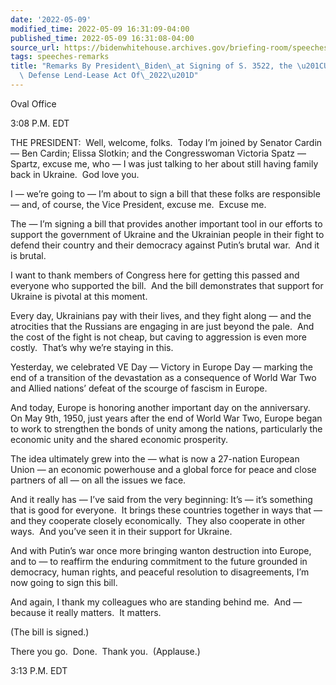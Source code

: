 ```yaml
---
date: '2022-05-09'
modified_time: 2022-05-09 16:31:09-04:00
published_time: 2022-05-09 16:31:08-04:00
source_url: https://bidenwhitehouse.archives.gov/briefing-room/speeches-remarks/2022/05/09/remarks-by-president-biden-at-signing-of-s-3522-the-ukraine-democracy-defense-lend-lease-act-of-2022/
tags: speeches-remarks
title: "Remarks By President\_Biden\_at Signing of S. 3522, the \u201CUkraine Democracy\
  \ Defense Lend-Lease Act Of\_2022\u201D"
---
```

 
Oval Office

3:08 P.M. EDT

THE PRESIDENT:  Well, welcome, folks.  Today I’m joined by Senator
Cardin — Ben Cardin; Elissa Slotkin; and the Congresswoman Victoria
Spatz — Spartz, excuse me, who — I was just talking to her about still
having family back in Ukraine.  God love you.  

I — we’re going to — I’m about to sign a bill that these folks are
responsible — and, of course, the Vice President, excuse me.  Excuse
me. 

The — I’m signing a bill that provides another important tool in our
efforts to support the government of Ukraine and the Ukrainian people in
their fight to defend their country and their democracy against Putin’s
brutal war.  And it is brutal.  

I want to thank members of Congress here for getting this passed and
everyone who supported the bill.  And the bill demonstrates that support
for Ukraine is pivotal at this moment.

Every day, Ukrainians pay with their lives, and they fight along — and
the atrocities that the Russians are engaging in are just beyond the
pale.  And the cost of the fight is not cheap, but caving to aggression
is even more costly.  That’s why we’re staying in this. 

Yesterday, we celebrated VE Day — Victory in Europe Day — marking the
end of a transition of the devastation as a consequence of World War Two
and Allied nations’ defeat of the scourge of fascism in Europe.  

And today, Europe is honoring another important day on the anniversary. 
On May 9th, 1950, just years after the end of World War Two, Europe
began to work to strengthen the bonds of unity among the nations,
particularly the economic unity and the shared economic prosperity.  

The idea ultimately grew into the — what is now a 27-nation European
Union — an economic powerhouse and a global force for peace and close
partners of all — on all the issues we face.

And it really has — I’ve said from the very beginning: It’s — it’s
something that is good for everyone.  It brings these countries together
in ways that — and they cooperate closely economically.  They also
cooperate in other ways.  And you’ve seen it in their support for
Ukraine. 

And with Putin’s war once more bringing wanton destruction into Europe,
and to — to reaffirm the enduring commitment to the future grounded in
democracy, human rights, and peaceful resolution to disagreements, I’m
now going to sign this bill.  

And again, I thank my colleagues who are standing behind me.  And —
because it really matters.  It matters. 

(The bill is signed.)

There you go.  Done.  Thank you.  (Applause.)

3:13 P.M. EDT
